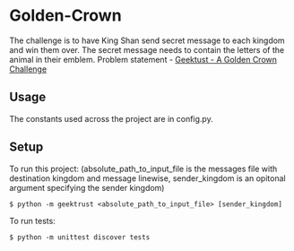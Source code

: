 # Golden-Crown

The challenge is to have King Shan send secret message to each kingdom and win them over. The secret message needs to contain the letters of the animal in their emblem.
Problem statement - [Geektust - A Golden Crown Challenge](https://www.geektrust.in/coding-problem/backend/tame-of-thrones)

## Usage

The constants used across the project are in config.py.

## Setup

To run this project:
(absolute_path_to_input_file is the messages file with destination kingdom and message linewise, sender_kingdom is an opitonal argument specifying the sender kingdom)

```
$ python -m geektrust <absolute_path_to_input_file> [sender_kingdom]
```

To run tests:

```
$ python -m unittest discover tests
```
